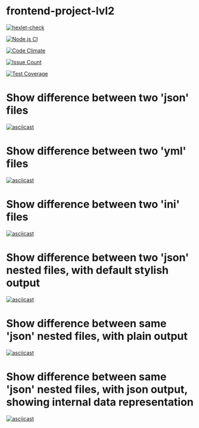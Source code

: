# frontend-project-lvl2
[![hexlet-check](https://github.com/yavictor/frontend-project-lvl2/actions/workflows/hexlet-check.yml/badge.svg)](https://github.com/yavictor/frontend-project-lvl2/actions/workflows/hexlet-check.yml)

[![Node.js CI](https://github.com/yavictor/frontend-project-lvl2/workflows/Node.js%20CI/badge.svg)](https://github.com/yavictor/frontend-project-lvl2/actions)

[![Code Climate](https://codeclimate.com/github/yavictor/frontend-project-lvl2/badges/gpa.svg)](https://codeclimate.com/github/yavictor/frontend-project-lvl2/maintainability)

[![Issue Count](https://codeclimate.com/github/yavictor/frontend-project-lvl2/badges/issue_count.svg)](https://codeclimate.com/github/yavictor/frontend-project-lvl2)

[![Test Coverage](https://api.codeclimate.com/v1/badges/a42983ea9e9db2238a78/test_coverage)](https://codeclimate.com/github/yavictor/frontend-project-lvl2/test_coverage)


# Show difference between two 'json' files

[![asciicast](https://asciinema.org/a/PXv7IKbiH2lLtxgApKYNu6uZ9.svg)](https://asciinema.org/a/PXv7IKbiH2lLtxgApKYNu6uZ9)

# Show difference between two 'yml' files

[![asciicast](https://asciinema.org/a/zmZPN5zknY4W8qgg7nc68cOGG.svg)](https://asciinema.org/a/zmZPN5zknY4W8qgg7nc68cOGG)

# Show difference between two 'ini' files

[![asciicast](https://asciinema.org/a/8tynktIS4MeP3ZXgO0t3F04va.svg)](https://asciinema.org/a/8tynktIS4MeP3ZXgO0t3F04va)

# Show difference between two 'json' nested files, with default stylish output

[![asciicast](https://asciinema.org/a/cLQJFsVVzYurnm98bsWPQgpyY.svg)](https://asciinema.org/a/cLQJFsVVzYurnm98bsWPQgpyY)

# Show difference between same 'json' nested files, with plain output

[![asciicast](https://asciinema.org/a/b1ro1wnXQhOQw8hCiqAo237UX.svg)](https://asciinema.org/a/b1ro1wnXQhOQw8hCiqAo237UX)

# Show difference between same 'json' nested files, with json output, showing internal data representation

[![asciicast](https://asciinema.org/a/FAEWs2srH7F3qPhc2tazTUrk2.svg)](https://asciinema.org/a/FAEWs2srH7F3qPhc2tazTUrk2)
